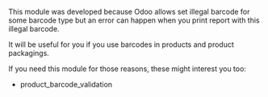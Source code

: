 This module was developed because Odoo allows set illegal barcode for some barcode type but an error can happen when you print report with this illegal barcode.

It will be useful for you if you use barcodes in products and product packagings.

If you need this module for those reasons, these might interest you too:

- product_barcode_validation
